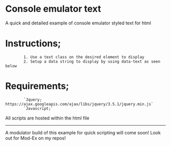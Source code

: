 # Console emulator text
 A quick and detailed example of console emulator styled text for html

# Instructions;
            1. Use a text class on the desired element to display 
            2. Setup a data string to display by using data-text as seen below
# Requirements;
            `Jquery; https://ajax.googleapis.com/ajax/libs/jquery/3.5.1/jquery.min.js`
            `Javascript;`
All scripts are hosted within the html file

***

A modulator build of this example for quick scripting will come soon! Look out for Mod-Ex on my repos!